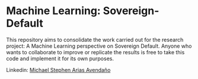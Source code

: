 # Machine Learning: Sovereign-Default

This repository aims to consolidate the work carried out for the research project: A Machine Learning perspective on Sovereign Default. Anyone who wants to collaborate to improve or replicate the results is free to take this code and implement it for its own purposes.

Linkedin: [Michael Stephen Arias Avendaño](https://www.linkedin.com/in/michaelstephenarias/)
